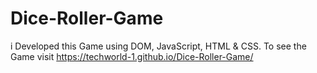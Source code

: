 # Dice-Roller-Game
i Developed this Game using DOM, JavaScript, HTML &amp; CSS. To see the Game visit https://techworld-1.github.io/Dice-Roller-Game/
